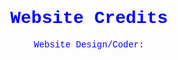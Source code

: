 <style>
    body {
        text-align:center;
        color:blue;
        font-family:"Courier New", Courier, monospace;
    }
</style>

# Website Credits

Website Design/Coder: 